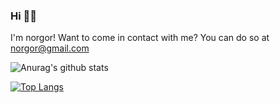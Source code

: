 ### Hi 👋🤓
I'm norgor! Want to come in contact with me? You can do so at <norgor@gmail.com>
<!--
**norgor/norgor** is a ✨ _special_ ✨ repository because its `README.md` (this file) appears on your GitHub profile.

Here are some ideas to get you started:

- 🔭 I’m currently working on ...
- 🌱 I’m currently learning ...
- 👯 I’m looking to collaborate on ...
- 🤔 I’m looking for help with ...
- 💬 Ask me about ...
- 📫 How to reach me: ...
- 😄 Pronouns: ...
- ⚡ Fun fact: ...
-->

![Anurag's github stats](https://github-readme-stats.vercel.app/api?username=norgor&theme=radical&show_icons=true)

[![Top Langs](https://github-readme-stats.vercel.app/api/top-langs/?username=anuraghazra&theme=radical&layout=compact&card_width=445)](https://github.com/anuraghazra/github-readme-stats)
